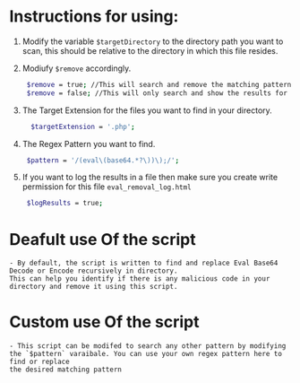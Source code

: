 # Instructions for using:
1. Modify the variable `$targetDirectory` to the directory path you want to scan, this should be relative to the directory 
in which this file resides.
2. Modiufy `$remove` accordingly. 
   ```sh 
    $remove = true; //This will search and remove the matching pattern.
    $remove = false; //This will only search and show the results for matching pattern.
    ```

3. The Target Extension for the files you want to find in your directory.
    ```sh 
      $targetExtension = '.php';
    ```
4. The Regex Pattern you want to find.
    ```sh 
     $pattern = '/(eval\(base64.*?\))\);/';
    ```
    
5. If you want to log the results in a file then make sure you create write permission for this file `eval_removal_log.html`
    ```sh 
     $logResults = true;
    ```
    
# Deafult use Of the script
    - By default, the script is written to find and replace Eval Base64 Decode or Encode recursively in directory.
    This can help you identify if there is any malicious code in your directory and remove it using this script.
    
# Custom use Of the script
    - This script can be modifed to search any other pattern by modifying the `$pattern` varaibale. You can use your own regex pattern here to find or replace
    the desired matching pattern
